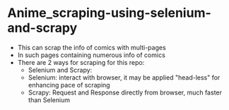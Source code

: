 # Anime_scraping-using-selenium-and-scrapy
- This can scrap the info of comics with multi-pages
- In such pages containing numerous info of comics
- There are 2 ways for scraping for this repo:
  + Selenium and Scrapy:
  + Selenium: interact with browser, it may be applied "head-less" for enhancing pace of scraping
  + Scrapy: Request and Response directly from browser, much faster than Selenium

